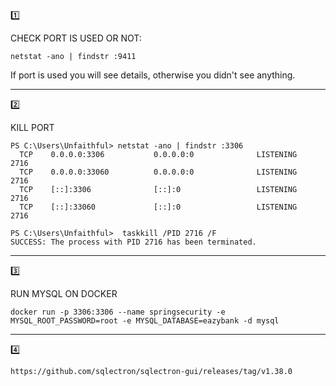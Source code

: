 1️⃣

CHECK PORT IS USED OR NOT:

```
netstat -ano | findstr :9411
```

If port is used you will see details, otherwise you didn't see anything.

-------------------------------------------------------------
2️⃣

KILL PORT

```
PS C:\Users\Unfaithful> netstat -ano | findstr :3306
  TCP    0.0.0.0:3306           0.0.0.0:0              LISTENING       2716
  TCP    0.0.0.0:33060          0.0.0.0:0              LISTENING       2716
  TCP    [::]:3306              [::]:0                 LISTENING       2716
  TCP    [::]:33060             [::]:0                 LISTENING       2716
```

```
PS C:\Users\Unfaithful>  taskkill /PID 2716 /F
SUCCESS: The process with PID 2716 has been terminated.
```


-------------------------------------------------------------
3️⃣

RUN MYSQL ON DOCKER

```
docker run -p 3306:3306 --name springsecurity -e MYSQL_ROOT_PASSWORD=root -e MYSQL_DATABASE=eazybank -d mysql
```

-------------------------------------------------------------
4️⃣

```
https://github.com/sqlectron/sqlectron-gui/releases/tag/v1.38.0
```
